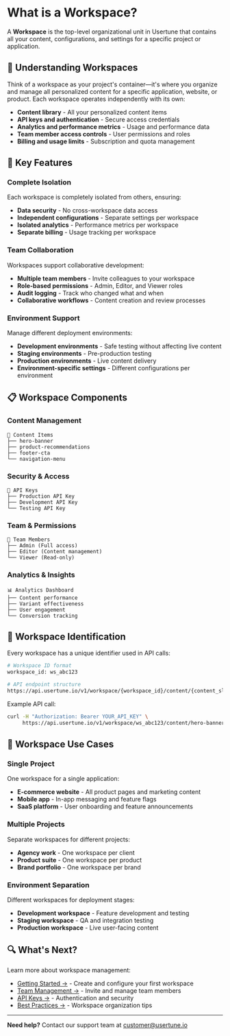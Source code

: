 # What is a Workspace?

A **Workspace** is the top-level organizational unit in Usertune that contains all your content, configurations, and settings for a specific project or application.

## 🏢 Understanding Workspaces

Think of a workspace as your project's container—it's where you organize and manage all personalized content for a specific application, website, or product. Each workspace operates independently with its own:

- **Content library** - All your personalized content items
- **API keys and authentication** - Secure access credentials
- **Analytics and performance metrics** - Usage and performance data
- **Team member access controls** - User permissions and roles
- **Billing and usage limits** - Subscription and quota management

## 🔧 Key Features

### **Complete Isolation**
Each workspace is completely isolated from others, ensuring:
- **Data security** - No cross-workspace data access
- **Independent configurations** - Separate settings per workspace
- **Isolated analytics** - Performance metrics per workspace
- **Separate billing** - Usage tracking per workspace

### **Team Collaboration**
Workspaces support collaborative development:
- **Multiple team members** - Invite colleagues to your workspace
- **Role-based permissions** - Admin, Editor, and Viewer roles
- **Audit logging** - Track who changed what and when
- **Collaborative workflows** - Content creation and review processes

### **Environment Support**
Manage different deployment environments:
- **Development environments** - Safe testing without affecting live content
- **Staging environments** - Pre-production testing
- **Production environments** - Live content delivery
- **Environment-specific settings** - Different configurations per environment

## 📋 Workspace Components

### Content Management
```
📄 Content Items
├── hero-banner
├── product-recommendations
├── footer-cta
└── navigation-menu
```

### Security & Access
```
🔑 API Keys
├── Production API Key
├── Development API Key
└── Testing API Key
```

### Team & Permissions
```
👥 Team Members
├── Admin (Full access)
├── Editor (Content management)
└── Viewer (Read-only)
```

### Analytics & Insights
```
📊 Analytics Dashboard
├── Content performance
├── Variant effectiveness
├── User engagement
└── Conversion tracking
```

## 🔗 Workspace Identification

Every workspace has a unique identifier used in API calls:

```bash
# Workspace ID format
workspace_id: ws_abc123

# API endpoint structure
https://api.usertune.io/v1/workspace/{workspace_id}/content/{content_slug}
```

Example API call:
```bash
curl -H "Authorization: Bearer YOUR_API_KEY" \
     https://api.usertune.io/v1/workspace/ws_abc123/content/hero-banner
```

## 🎯 Workspace Use Cases

### **Single Project**
One workspace for a single application:
- **E-commerce website** - All product pages and marketing content
- **Mobile app** - In-app messaging and feature flags
- **SaaS platform** - User onboarding and feature announcements

### **Multiple Projects** 
Separate workspaces for different projects:
- **Agency work** - One workspace per client
- **Product suite** - One workspace per product
- **Brand portfolio** - One workspace per brand

### **Environment Separation**
Different workspaces for deployment stages:
- **Development workspace** - Feature development and testing
- **Staging workspace** - QA and integration testing  
- **Production workspace** - Live user-facing content

## 🔍 What's Next?

Learn more about workspace management:

- [Getting Started →](getting-started.md) - Create and configure your first workspace
- [Team Management →](team-management.md) - Invite and manage team members
- [API Keys →](api-keys.md) - Authentication and security
- [Best Practices →](best-practices.md) - Workspace organization tips

---

**Need help?** Contact our support team at [customer@usertune.io](mailto:customer@usertune.io) 